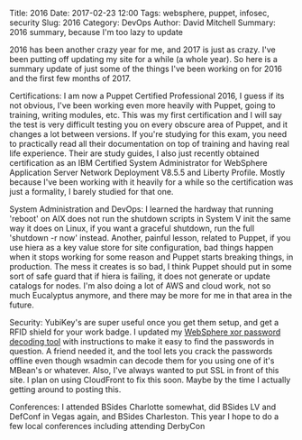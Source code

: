 Title: 2016
Date: 2017-02-23 12:00
Tags: websphere, puppet, infosec, security
Slug: 2016
Category: DevOps
Author: David Mitchell
Summary: 2016 summary, because I'm too lazy to update

2016 has been another crazy year for me, and 2017 is just as crazy. I've been
putting off updating my site for a while (a whole year). So here is a summary
update of just some of the things I've been working on for 2016 and the first
few months of 2017.

Certifications: I am now a Puppet Certified Professional 2016, I guess if its
not obvious, I've been working even more heavily with Puppet, going to training,
writing modules, etc. This was my first certification and I will say the test
is very difficult testing you on every obscure area of Puppet, and it changes
a lot between versions. If you're studying for this exam, you need to
practically read all their documentation on top of training and having real life
experience. Their are study guides, I also just recently obtained certification as an IBM
Certified System Administrator for WebSphere Application Server Network
Deployment V8.5.5 and Liberty Profile. Mostly because I've been working with it
heavily for a while so the certification was just a formality, I barely studied
for that one.

System Administration and DevOps: I learned the hardway that running 'reboot' on
AIX does not run the shutdown scripts in System V init the same way it does on
Linux, if you want a graceful shutdown, run the full 'shutdown -r now' instead.
Another, painful lesson, related to Puppet, if you use hiera as a key value
store for site configuration, bad things happen when it stops working for some
reason and Puppet starts breaking things, in production. The mess it creates is
so bad, I think Puppet should put in some sort of safe guard that if hiera is
failing, it does not generate or update catalogs for nodes. I'm also doing a lot
of AWS and cloud work, not so much Eucalyptus anymore, and there may be more for
me in that area in the future.


Security: YubiKey's are super useful once you get them setup, and get a RFID
shield for your work badge. I updated my [WebSphere xor password decoding tool](https://github.com/digital-shokunin/was_xor_decode)
with instructions to make it easy to find the passwords in question. A friend
needed it, and the tool lets you crack the passwords offline even though wsadmin
can decode them for you using one of it's MBean's or whatever. Also, I've always
wanted to put SSL in front of this site. I plan on using CloudFront to fix this
soon. Maybe by the time I actually getting around to posting this.

Conferences: I attended BSides Charlotte somewhat, did BSides LV and DefConf in
 Vegas again, and BSides Charleston. This year I hope to do a few local
 conferences including attending DerbyCon
